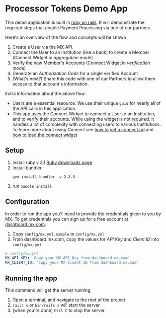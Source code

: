 # Processor Tokens Demo App

This demo application is built in [ruby on rails](https://rubyonrails.org/).  It will demonstrate the required steps that enable Payment Processing via one of our partners.

Here's an overview of the flow and concepts will be shown
1. Create a User via the MX API.
1. Connect the User to an Institution (like a bank) to create a Member (Connect Widget in _aggregation_ mode)
1. Verify the new Member's Accounts (Connect Widget in _verification_ mode)
1. Generate an _Authorization Code_ for a single verified Account
1. (What's next?) Share this code with one of our Partners to allow them access to that account's information.

Extra information about the above flow
- Users are a essential resource.  We use their unique `guid` for nearly all of the API calls in this application.
- This app uses the Connect Widget to connect a User to an Institution, and to verify their accounts.  While using the widget is not required, it handles a lot of complexity with connecting users to various Institutions.  To learn more about using Connect see [how to get a connect url](https://docs.mx.com/api#connect_request_a_url) and [how to load the connect widget](https://docs.mx.com/connect/guides/introduction)

## Setup

1. Install ruby v 3.1 [Ruby downloads page](https://www.ruby-lang.org/en/downloads/)
1. Install bundler
    ```
    gem install bundler -v 2.3.3
    ```
1. run `bundle install`

## Configuration

In order to run the app you'll need to provide the credentials given to you by MX.  To get credentials you can sign up for a free account at [dashboard.mx.com](https://dashboard.mx.com).

1. Copy `config/mx.yml.sample` to `config/mx.yml`
1. From dashboard.mx.com, copy the values for _API Key_ and _Client ID_ into `config/mx.yml`

```yaml
# config/mx.yml
MX_API_KEY: 'Copy your MX API Key from dashboard.mx.com'
MX_CLIENT_ID: 'Copy your MX Client ID from dashboard.mx.com'
```

## Running the app

This command will get the server running

1. Open a terminal, and navigate to the root of the project
1. `rails s` or `bin/rails s` will start the server
1. (when you're done) `Ctrl C` to stop the server
